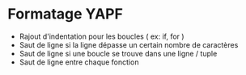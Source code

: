 # Formatage YAPF

- Rajout d'indentation pour les boucles ( ex: if, for )
- Saut de ligne si la ligne dépasse un certain nombre de caractères
- Saut de ligne si une boucle se trouve dans une ligne / tuple
- Saut de ligne entre chaque fonction